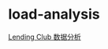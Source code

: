# load-analysis
[Lending Club 数据分析](https://github.com/Kang-Kang-11/load-analysis/blob/master/Lending%20Club%20Analysis.md)

